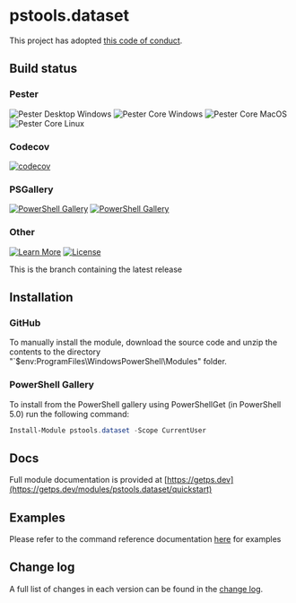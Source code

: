 # pstools.dataset

This project has adopted [this code of conduct](CODE_OF_CONDUCT.md).

## Build status

### Pester

![Pester Desktop Windows](https://github.com/hanpq/pstools.dataset/workflows/Pester%20Desktop%20Windows/badge.svg?branch=main)
![Pester Core Windows](https://github.com/hanpq/pstools.dataset/workflows/Pester%20Core%20Windows/badge.svg?branch=main)
![Pester Core MacOS](https://github.com/hanpq/pstools.dataset/workflows/Pester%20Core%20MacOS/badge.svg?branch=main)
![Pester Core Linux](https://github.com/hanpq/pstools.dataset/workflows/Pester%20Core%20Linux/badge.svg?branch=main)

### Codecov

[![codecov](https://codecov.io/gh/hanpq/pstools.dataset/branch/main/graph/badge.svg)](https://codecov.io/gh/hanpq/pstools.dataset)

### PSGallery

[![PowerShell Gallery](https://img.shields.io/powershellgallery/v/pstools.dataset?label=PSGallery)](https://www.powershellgallery.com/packages/pstools.dataset)
[![PowerShell Gallery](https://img.shields.io/powershellgallery/dt/pstools.dataset?label=PSGallery%20downloads)](https://www.powershellgallery.com/packages/pstools.dataset)

### Other
[![Learn More](https://img.shields.io/badge/Learn%20More-pstools.dataset-success)](https://getps.dev/modules/pstools.dataset/quickstart)
[![License](https://img.shields.io/github/license/hanpq/pstools.dataset)](LICENSE)

This is the branch containing the latest release

## Installation

### GitHub

To manually install the module,
download the source code and unzip the contents to the directory
"`$env:ProgramFiles\WindowsPowerShell\Modules" folder.

### PowerShell Gallery

To install from the PowerShell gallery using PowerShellGet (in PowerShell 5.0)
run the following command:

```powershell
Install-Module pstools.dataset -Scope CurrentUser
```

## Docs

Full module documentation is provided at [https://getps.dev](https://getps.dev/modules/pstools.dataset/quickstart)

## Examples

Please refer to the command reference documentation [here](https://getps.dev/modules/pstools.dataset/quickstart) for examples


## Change log

A full list of changes in each version can be found in the [change log](changelog.json).

